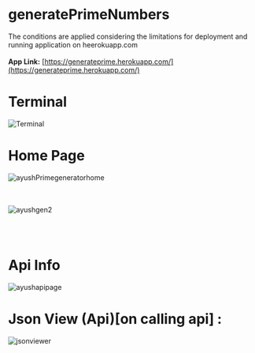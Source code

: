# generatePrimeNumbers

The conditions are applied considering the limitations for deployment and running application on heerokuapp.com
<br><br>
**App Link:** [https://generateprime.herokuapp.com/](https://generateprime.herokuapp.com/)

# Terminal
![Terminal](https://user-images.githubusercontent.com/55136181/109840199-e4647380-7c6d-11eb-8925-4780de9b55a8.JPG)



# Home Page

![ayushPrimegeneratorhome](https://user-images.githubusercontent.com/64456168/109824981-60a38a80-7c5f-11eb-9cac-fa463b011bb1.JPG)

<br><br>
![ayushgen2](https://user-images.githubusercontent.com/64456168/109825256-a6605300-7c5f-11eb-8000-41888382152b.JPG)

<br><br>
# Api Info

![ayushapipage](https://user-images.githubusercontent.com/64456168/109825491-e1fb1d00-7c5f-11eb-8356-686595df8458.JPG)

# Json View (Api)[on calling api] :

![jsonviewer](https://user-images.githubusercontent.com/64456168/109827612-e4f70d00-7c61-11eb-852e-dd5a2fe3469b.JPG)
